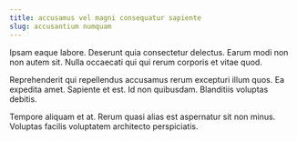 ```yaml
---
title: accusamus vel magni consequatur sapiente
slug: accusantium numquam
---
```


Ipsam eaque labore. Deserunt quia consectetur delectus. Earum modi non non autem sit. Nulla occaecati qui qui rerum corporis et vitae quod.

Reprehenderit qui repellendus accusamus rerum excepturi illum quos. Ea expedita amet. Sapiente et est. Id non quibusdam. Blanditiis voluptas debitis.

Tempore aliquam et at. Rerum quasi alias est aspernatur sit non minus. Voluptas facilis voluptatem architecto perspiciatis.
